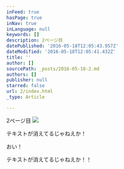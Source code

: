 ```yaml
---
inFeed: true
hasPage: true
inNav: true
inLanguage: null
keywords: []
description: 2ページ目
datePublished: '2016-05-18T12:05:43.957Z'
dateModified: '2016-05-18T12:05:41.432Z'
title: ''
author: []
sourcePath: _posts/2016-05-18-2.md
authors: []
publisher: null
starred: false
url: 2/index.html
_type: Article

---
```

2ページ目
![](https://the-grid-user-content.s3-us-west-2.amazonaws.com/8a49f653-7eb5-4025-b3a6-33135256bc00.jpg)

テキストが消えてるじゃねえか！

おい！

テキストが消えてるじゃねえか！！